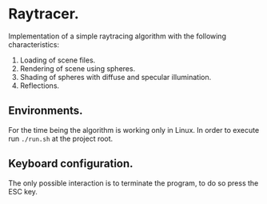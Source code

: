 # Raytracer.

Implementation of a simple raytracing algorithm with the following characteristics:
  1. Loading of scene files.
  2. Rendering of scene using spheres.
  3. Shading of spheres with diffuse and specular illumination.
  4. Reflections.

## Environments.
For the time being the algorithm is working only in Linux.
In order to execute run ```./run.sh``` at the project root.

## Keyboard configuration.
The only possible interaction is to terminate the program, to do so press the ESC key.
